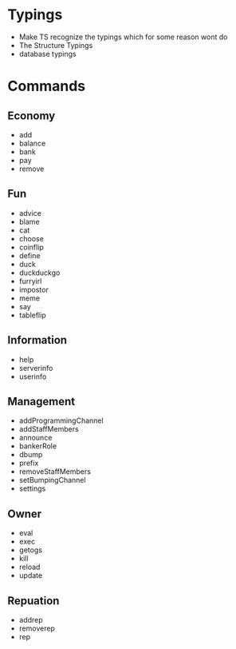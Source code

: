 # Typings
- Make TS recognize the typings which for some reason wont do
- The Structure Typings
- database typings

# Commands

## Economy
- add
- balance
- bank
- pay
- remove

## Fun
- advice
- blame
- cat
- choose
- coinflip
- define
- duck
- duckduckgo
- furryirl
- impostor
- meme
- say
- tableflip

## Information
- help
- serverinfo
- userinfo

## Management
- addProgrammingChannel
- addStaffMembers
- announce
- bankerRole
- dbump
- prefix
- removeStaffMembers
- setBumpingChannel
- settings

## Owner
- eval
- exec 
- getogs
- kill
- reload
- update

## Repuation
- addrep
- removerep
- rep